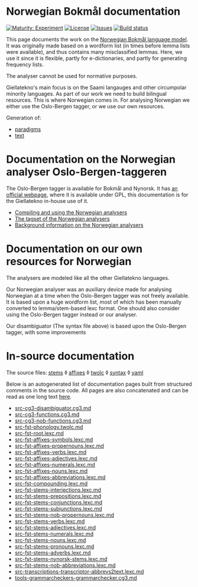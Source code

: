 # Norwegian Bokmål documentation

[![Maturity: Experiment](https://img.shields.io/badge/Maturity-Experiment-black.svg)](https://giellalt.github.io/MaturityClassification.html)
[![License](https://img.shields.io/github/license/giellalt/lang-nob)](https://raw.githubusercontent.com/giellalt/lang-nob/main/LICENSE)
[![Issues](https://img.shields.io/github/issues/giellalt/lang-nob)](https://github.com/giellalt/lang-nob/issues)
[![Build status](https://github.com/giellalt/lang-nob/workflows/Speller%20CI+CD/badge.svg)](https://github.com/giellalt/lang-nob/actions)

This page documents the work on the [Norwegian Bokmål language model](http://github.com/giellalt/lang-nob). It was originally made based on a wordform list 
(in times before lemma lists were available), and thus
contains many misclassified lemmas. Here, we use it since
it is flexible, partly for e-dictionaries, and partly for
generating frequency lists.

The analyser cannot be used for normative purposes.

Giellatekno's main focus is on the Saami langauges and other circumpolar
minority languages. As part of our work we need to build bilingual
resources. This is where Norwegian comes in. For analysing Norwegian we
either use the Oslo-Bergen tagger, or we use our own resources.

Generation of:
- [paradigms](http://giellatekno.uit.no/cgi/p-nob.nob.html)
- [text](http://giellatekno.uit.no/cgi/d-nob.nob.html)

# Documentation on the Norwegian analyser Oslo-Bergen-taggeren

The Oslo-Bergen tagger is available for Bokmål and Nynorsk. It has [an
official webpage](http://tekstlab.uio.no/obt-ny/), where it is available
under GPL, this documentation is for the Giellatekno in-house use of it.

- [Compiling and using the Norwegian analysers](docu-nob-use.html)
- [The tagset of the Norwegian analysers](docu-nob-tags.html)
- [Background information on the Norwegian
  analysers](docu-nob-background.html)

# Documentation on our own resources for Norwegian

The analysers are modeled like all the other Giellatekno languages.

Our Norwegian analyser was an auxiliary device made for analysing
Norwegian at a time when the Oslo-Bergen tagger was not freely
available. It is based upon a huge wordform list, most of which has been
manually converted to lemma/stem-based lexc format. One should also
consider using the Oslo-Bergen tagger instead or our analyser.

Our disambiguator (The syntax file above) is based upon the Oslo-Bergen
tagger, with some improvements

# In-source documentation

The source files: [stems](https://github.com/giellalt/lang-nob/tree/main/src/fst/stems/)
 ◊ [affixes](https://github.com/giellalt/lang-nob/tree/main/src/fst/affixes)
 ◊ [twolc](https://github.com/giellalt/lang-nob/tree/main/src/fst/phonology.twolc)
 ◊ [syntax](https://github.com/giellalt/lang-nob/tree/main/src/syntax/)
 ◊ [yaml](https://github.com/giellalt/lang-nob/tree/main/test/src/gt-norm-yamls/)


Below is an autogenerated list of documentation pages built from structured comments in the source code. All pages are also concatenated and can be read as one long text [here](nob.md).

* [src-cg3-disambiguator.cg3.md](src-cg3-disambiguator.cg3.md)
* [src-cg3-functions.cg3.md](src-cg3-functions.cg3.md)
* [src-cg3-nob-functions.cg3.md](src-cg3-nob-functions.cg3.md)
* [src-fst-phonology.twolc.md](src-fst-phonology.twolc.md)
* [src-fst-root.lexc.md](src-fst-root.lexc.md)
* [src-fst-affixes-symbols.lexc.md](src-fst-affixes-symbols.lexc.md)
* [src-fst-affixes-propernouns.lexc.md](src-fst-affixes-propernouns.lexc.md)
* [src-fst-affixes-verbs.lexc.md](src-fst-affixes-verbs.lexc.md)
* [src-fst-affixes-adjectives.lexc.md](src-fst-affixes-adjectives.lexc.md)
* [src-fst-affixes-numerals.lexc.md](src-fst-affixes-numerals.lexc.md)
* [src-fst-affixes-nouns.lexc.md](src-fst-affixes-nouns.lexc.md)
* [src-fst-affixes-abbreviations.lexc.md](src-fst-affixes-abbreviations.lexc.md)
* [src-fst-compounding.lexc.md](src-fst-compounding.lexc.md)
* [src-fst-stems-interjections.lexc.md](src-fst-stems-interjections.lexc.md)
* [src-fst-stems-prepositions.lexc.md](src-fst-stems-prepositions.lexc.md)
* [src-fst-stems-conjunctions.lexc.md](src-fst-stems-conjunctions.lexc.md)
* [src-fst-stems-subjunctions.lexc.md](src-fst-stems-subjunctions.lexc.md)
* [src-fst-stems-nob-propernouns.lexc.md](src-fst-stems-nob-propernouns.lexc.md)
* [src-fst-stems-verbs.lexc.md](src-fst-stems-verbs.lexc.md)
* [src-fst-stems-adjectives.lexc.md](src-fst-stems-adjectives.lexc.md)
* [src-fst-stems-numerals.lexc.md](src-fst-stems-numerals.lexc.md)
* [src-fst-stems-nouns.lexc.md](src-fst-stems-nouns.lexc.md)
* [src-fst-stems-pronouns.lexc.md](src-fst-stems-pronouns.lexc.md)
* [src-fst-stems-adverbs.lexc.md](src-fst-stems-adverbs.lexc.md)
* [src-fst-stems-nynorsk-stems.lexc.md](src-fst-stems-nynorsk-stems.lexc.md)
* [src-fst-stems-nob-abbreviations.lexc.md](src-fst-stems-nob-abbreviations.lexc.md)
* [src-transcriptions-transcriptor-abbrevs2text.lexc.md](src-transcriptions-transcriptor-abbrevs2text.lexc.md)
* [tools-grammarcheckers-grammarchecker.cg3.md](tools-grammarcheckers-grammarchecker.cg3.md)
